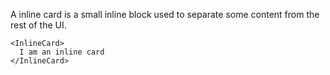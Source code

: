 A inline card is a small inline block used to separate some content from the rest of the UI.

```
<InlineCard>
  I am an inline card
</InlineCard>
```
